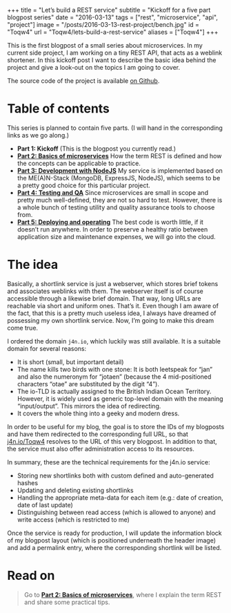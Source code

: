 +++
title = "Let’s build a REST service"
subtitle = "Kickoff for a five part blogpost series"
date = "2016-03-13"
tags = ["rest", "microservice", "api", "project"]
image = "/posts/2016-03-13-rest-project/bench.jpg"
id = "Toqw4"
url = "Toqw4/lets-build-a-rest-service"
aliases = ["Toqw4"]
+++

This is the first blogpost of a small series about microservices. In my current side project, I am working on a tiny REST API, that acts as a weblink shortener. In this kickoff post I want to describe the basic idea behind the project and give a look-out on the topics I am going to cover.

The source code of the project is available [on Github](https://github.com/jotaen/j4n.io).

# Table of contents

This series is planned to contain five parts. (I will hand in the corresponding links as we go along.)

- **Part 1: Kickoff** (This is the blogpost you currently read.)
- [**Part 2: Basics of microservices**](/fXts2/what-is-a-rest-service) How the term REST is defined and how the concepts can be applicable to practice.
- [**Part 3: Development with NodeJS**](/Q6eUW/coding-j4nio-with-nodejs) My service is implemented based on the ME(A)N-Stack (MongoDB, ExpressJS, NodeJS), which seems to be a pretty good choice for this particular project.
- [**Part 4: Testing and QA**](/v24iU/testing-and-qa-of-j4nio) Since microservices are small in scope and pretty much well-defined, they are not so hard to test. However, there is a whole bunch of testing utility and quality assurance tools to choose from.
- [**Part 5: Deploying and operating**](/Tt7Yh/deployment-and-operating) The best code is worth little, if it doesn’t run anywhere. In order to preserve a healthy ratio between application size and maintenance expenses, we will go into the cloud.


# The idea

Basically, a shortlink service is just a webserver, which stores brief tokens and associates weblinks with them. The webserver itself is of course accessible through a likewise brief domain. That way, long URLs are reachable via short and uniform ones. That’s it. Even though I am aware of the fact, that this is a pretty much useless idea, I always have dreamed of possessing my own shortlink service. Now, I’m going to make this dream come true.

I ordered the domain `j4n.io`, which luckily was still available. It is a suitable domain for several reasons:

- It is short (small, but important detail)
- The name kills two birds with one stone: It is both leetspeak for “jan” and also the numeronym for “jotaen” (because the 4 mid-positioned characters “otae” are substituted by the digit “4”).
- The io-TLD is actually assigned to the British Indian Ocean Territory. However, it is widely used as generic top-level domain with the meaning “input/output”. This mirrors the idea of redirecting.
- It covers the whole thing into a geeky and modern dress.

In order to be useful for my blog, the goal is to store the IDs of my blogposts and have them redirected to the corresponding full URL, so that [j4n.io/Toqw4](http://j4n.io/Toqw4) resolves to the URL of this very blogpost. In addition to that, the service must also offer administration access to its resources.

In summary, these are the technical requirements for the j4n.io service:

- Storing new shortlinks both with custom defined and auto-generated hashes
- Updating and deleting existing shortlinks
- Handling the appropriate meta-data for each item (e.g.: date of creation, date of last update)
- Distinguishing between read access (which is allowed to anyone) and write access (which is restricted to me)

Once the service is ready for production, I will update the information block of my blogpost layout (which is positioned underneath the header image) and add a permalink entry, where the corresponding shortlink will be listed.

# Read on

> Go to [**Part 2: Basics of microservices**](/fXts2/what-is-a-rest-service), where I explain the term REST and share some practical tips.

